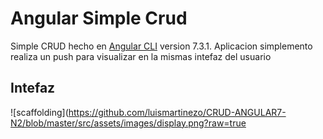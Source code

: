 # Angular Simple Crud

Simple CRUD hecho en [Angular CLI](https://github.com/angular/angular-cli) version 7.3.1.
Aplicacion simplemento realiza un push para visualizar en la mismas intefaz del usuario

## Intefaz

![scaffolding](https://github.com/luismartinezo/CRUD-ANGULAR7-N2/blob/master/src/assets/images/display.png?raw=true
